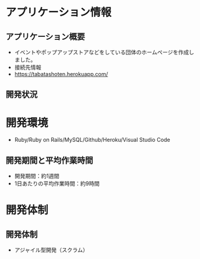 # アプリケーション情報
## アプリケーション概要
* イベントやポップアップストアなどをしている団体のホームページを作成しました。
* 接続先情報
* https://tabatashoten.herokuapp.com/

## 開発状況
# 開発環境
* Ruby/Ruby on Rails/MySQL/Github/Heroku/Visual Studio Code
## 開発期間と平均作業時間
* 開発期間：約1週間
* 1日あたりの平均作業時間：約9時間
# 開発体制
## 開発体制
* アジャイル型開発（スクラム）


